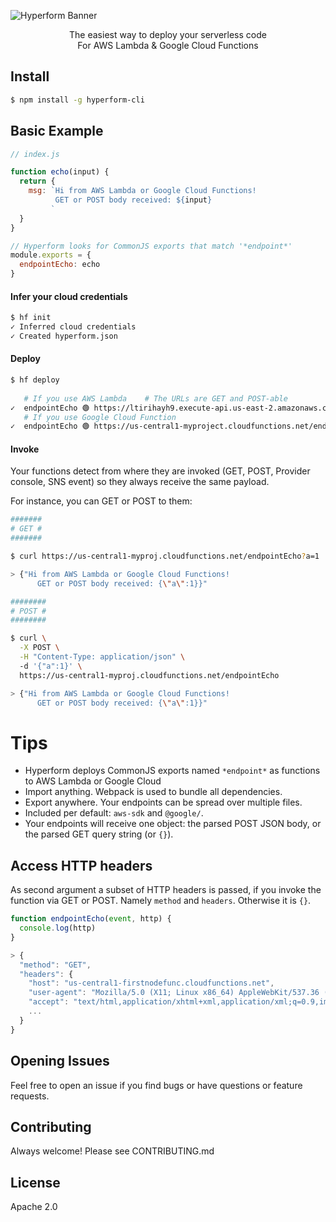 ![Hyperform Banner](https://github.com/qngapparat/hyperform/blob/master/hyperform-banner.png)


<p align="center">The easiest way to deploy your serverless code<br>For AWS Lambda & Google Cloud Functions</p>


## Install

```sh
$ npm install -g hyperform-cli
```

## Basic Example

```js
// index.js

function echo(input) {
  return {
    msg: `Hi from AWS Lambda or Google Cloud Functions!
          GET or POST body received: ${input}
         `
  }
}

// Hyperform looks for CommonJS exports that match '*endpoint*'
module.exports = {
  endpointEcho: echo 
}
```

#### Infer your cloud credentials

```sh
$ hf init
✓ Inferred cloud credentials
✓ Created hyperform.json
```

#### Deploy 

```sh 
$ hf deploy  
   
   # If you use AWS Lambda    # The URLs are GET and POST-able
✓  endpointEcho 🟢 https://ltirihayh9.execute-api.us-east-2.amazonaws.com/endpointEcho
   # If you use Google Cloud Function
✓  endpointEcho 🟢 https://us-central1-myproject.cloudfunctions.net/endpointEcho
```

#### Invoke 

Your functions  detect from where they are invoked (GET, POST, Provider console, SNS event) so they always receive the same payload.

For instance, you can GET or POST to them:

```sh
#######
# GET #
#######

$ curl https://us-central1-myproj.cloudfunctions.net/endpointEcho?a=1

> {"Hi from AWS Lambda or Google Cloud Functions!
      GET or POST body received: {\"a\":1}}"

########
# POST #
########

$ curl \
  -X POST \
  -H "Content-Type: application/json" \ 
  -d '{"a":1}' \
  https://us-central1-myproj.cloudfunctions.net/endpointEcho

> {"Hi from AWS Lambda or Google Cloud Functions!
      GET or POST body received: {\"a\":1}}"
```

# Tips

* Hyperform deploys CommonJS exports named `*endpoint*` as functions to AWS Lambda or Google Cloud
* Import anything. Webpack is used to bundle all dependencies.
* Export anywhere. Your endpoints can be spread over multiple files.
* Included per default: `aws-sdk` and `@google/`.
* Your endpoints will receive one object: the parsed POST JSON body, or the parsed GET query string (or `{}`).


## Access HTTP headers

As second argument a subset of HTTP headers is passed, if you invoke the function via GET or POST. Namely `method` and `headers`. Otherwise it is `{}`.

```js
function endpointEcho(event, http) {
  console.log(http)
}

> {
  "method": "GET",
  "headers": {
    "host": "us-central1-firstnodefunc.cloudfunctions.net",
    "user-agent": "Mozilla/5.0 (X11; Linux x86_64) AppleWebKit/537.36 (KHTML, like Gecko) Chrome/85.0.4183.121 Safari/537.36",
    "accept": "text/html,application/xhtml+xml,application/xml;q=0.9,image/avif,image/webp,image/apng,*/*;q=0.8,application/signed-exchange;v=b3;q=0.9",
    ...
  }
}
```



## Opening Issues

Feel free to open an issue if you find bugs or have questions or feature requests.

## Contributing

Always welcome! Please see CONTRIBUTING.md

## License

Apache 2.0
